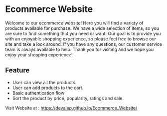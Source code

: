 

# Ecommerce Website

Welcome to our ecommerce website! Here you will find a variety of products available for purchase. We have a wide selection of items, so you are sure to find something that you need or want. Our goal is to provide you with an enjoyable shopping experience, so please feel free to browse our site and take a look around. If you have any questions, our customer service team is always available to help. Thank you for visiting and we hope you enjoy your shopping experience!


## Feature

- User can view all the products.
- User can add products to the cart.
- Basic authentication flow
- Sort the product by price, popularity, ratings and sale.

Visit Website at : https://devalep.github.io/Ecommerce_Website/


